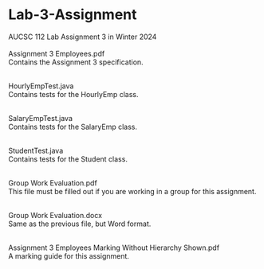 # Lab-3-Assignment
AUCSC 112 Lab Assignment 3 in Winter 2024
<br><br>
Assignment 3 Employees.pdf <br>
Contains the Assignment 3 specification. <br><br>

HourlyEmpTest.java <br>
Contains tests for the HourlyEmp class. <br><br>

SalaryEmpTest.java <br>
Contains tests for the SalaryEmp class. <br><br>

StudentTest.java <br>
Contains tests for the Student class. <br><br>

Group Work Evaluation.pdf <br>
This file must be filled out if you are working in a group for this assignment. <br><br>

Group Work Evaluation.docx <br>
Same as the previous file, but Word format. <br><br>

Assignment 3 Employees Marking Without Hierarchy Shown.pdf <br>
A marking guide for this assignment. <br><br>
